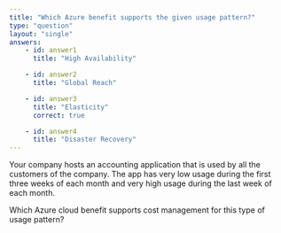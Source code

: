 ```yaml
---
title: "Which Azure benefit supports the given usage pattern?"
type: "question"
layout: "single"
answers:
    - id: answer1
      title: "High Availability"

    - id: answer2
      title: "Global Reach"

    - id: answer3
      title: "Elasticity"
      correct: true

    - id: answer4
      title: "Disaster Recovery"
---
```


Your company hosts an accounting application that is used by all the customers of the company. The app has very low usage during the first three weeks of each month and very high usage during the last week of each month. 

Which Azure cloud benefit supports cost management for this type of usage pattern?